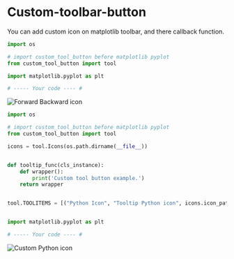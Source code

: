 # Custom-toolbar-button

You can add custom icon on matplotlib toolbar, and there callback function.
 
```python
import os

# import custom_tool_button before matplotlib pyplot 
from custom_tool_button import tool

import matplotlib.pyplot as plt

# ----- Your code ---- #
```

![Forward Backward icon](https://github.com/jmishra01/Custom-button-in-Matplotlib-toolbar/tree/main/example/forward_backward_icon.png?raw=true)


```python
import os

# import custom_tool_button before matplotlib pyplot 
from custom_tool_button import tool

icons = tool.Icons(os.path.dirname(__file__))


def tooltip_func(cls_instance):
    def wrapper(): 
        print('Custom tool button example.')
    return wrapper


tool.TOOLITEMS = [("Python Icon", "Tooltip Python icon", icons.icon_path("pyicon.png"), tooltip_func)]


import matplotlib.pyplot as plt

# ----- Your code ---- #
```

![Custom Python icon](https://github.com/jmishra01/Custom-button-in-Matplotlib-toolbar/tree/main/example/custom_python_icon.png?raw=true)
